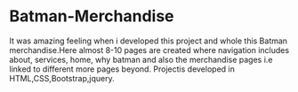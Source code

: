 # Batman-Merchandise
It was amazing feeling when i developed this project and whole this Batman merchandise.Here almost 8-10 pages are created where navigation includes about, services, home, why batman and also the merchandise pages i.e linked to different more pages beyond. 
Projectis developed in HTML,CSS,Bootstrap,jquery.
